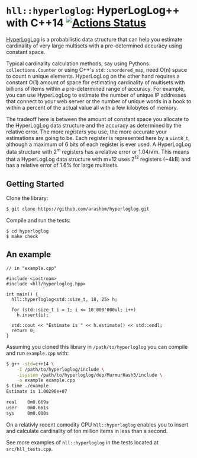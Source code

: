 # `hll::hyperloglog`: HyperLogLog++ with C++14 [![Actions Status](https://github.com/arashbm/hyperloglog/workflows/Tests/badge.svg)](https://github.com/arashbm/hyperloglog/actions)

[HyperLogLog][hll] is a probabilistic data structure that can help you estimate
cardinality of very large multisets with a pre-determined accuracy using
constant space.

Typical cardinality calculation methods, say using Pythons `collections.Counter`
or using C++'s `std::unordered_map`, need O(n) space to count n unique elements.
HyperLogLog on the other hand requires a constant O(1) amount of space for
estimating cardinality of multisets with billions of items within a
pre-determined range of accuracy. For example, you can use HyperLogLog to
estimate the number of unique IP addresses that connect to your web server or
the number of unique words in a book to within a percent of the actual value
all with a few kilobytes of memory.

The tradeoff here is between the amount of constant space you allocate to the
HyperLogLog data structure and the accuracy as determined by the relative error.
The more *registers* you use, the more accurate your estimations are going to
be. Each register is represented here by a `uint8_t`, although a maximum of 6
bits of each register is ever used. A HyperLogLog data structure with
2<sup>m</sup> registers has a relative error or 1.04/√m. This means that a
HyperLogLog data structure with m=12 uses 2<sup>12</sup> registers (~4kB) and
has a relative error of 1.6% for large multisets.

[hll]: https://en.wikipedia.org/wiki/HyperLogLog

## Getting Started

Clone the library:
```bash
$ git clone https://github.com/arashbm/hyperloglog.git
```

Compile and run the tests:
```
$ cd hyperloglog
$ make check
```

## An example
```
// in "example.cpp"

#include <iostream>
#include <hll/hyperloglog.hpp>

int main() {
  hll::hyperloglog<std::size_t, 18, 25> h;

  for (std::size_t i = 1; i <= 10'000'000ul; i++)
    h.insert(i);

  std::cout << "Estimate is " << h.estimate() << std::endl;
  return 0;
}
```

Assuming you cloned this library in `/path/to/hyperloglog` you can compile
and run `example.cpp` with:

```bash
$ g++ -std=c++14 \
    -I /path/to/hyperloglog/include \
    -isystem /path/to/hyperloglog/dep/MurmurHash3/include \
    -o example example.cpp
$ time ./example
Estimate is 1.00296e+07

real    0m0.669s
user    0m0.661s
sys     0m0.000s
```

On a relativly recent comodity CPU `hll::hyperloglog` enables you to insert and
calculate cardinality of ten million items in less than a second.

See more examples of `hll::hyperloglog` in the tests located at
`src/hll_tests.cpp`.
